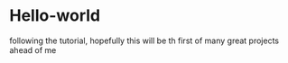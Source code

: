# Hello-world
following the tutorial, hopefully this will be th first of many great projects ahead of me
